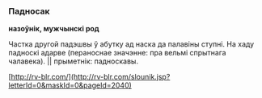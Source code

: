 ### Падносак
**назоўнік, мужчынскі род**

Частка другой падэшвы ў абутку ад наска да палавіны ступні. На хаду падноскі адарве (пераноснае значэнне: пра вельмі спрытнага чалавека). || прыметнік: падноскавы.

<a rel="author">[http://rv-blr.com/](http://rv-blr.com/slounik.jsp?letterId=0&maskId=0&pageId=2040)</a>
